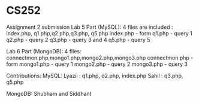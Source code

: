 # CS252
Assignment 2 submission
Lab 5 Part (MySQL):
4 files are included : index.php, q1.php,q2.php,q3.php, q5.php
index.php - form
q1.php - query 1
q2.php - query 2
q3.php - query 3 and 4
q5.php - query 5

Lab 6 Part (MongoDB):
4 files: connectmon.php,mongo1.php,mongo2.php,mongo3.php
connectmon.php - form
mongo1.php - query 1
mongo2.php - query 2
mongo3.php - query 3

Contributions:
MySQL:
Lyazii : q1.php, q2.php, index.php
Sahil : q3.php, q5.php

MongoDB:
Shubham and Siddhant
